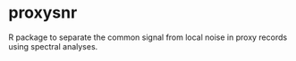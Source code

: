 # proxysnr

R package to separate the common signal from local noise in proxy records using spectral analyses.